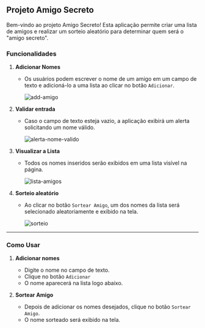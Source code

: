 ## Projeto Amigo Secreto

Bem-vindo ao projeto Amigo Secreto! Esta aplicação permite criar uma lista de amigos e 
realizar um sorteio aleatório para determinar quem será o "amigo secreto".

### Funcionalidades

1. <b>Adicionar Nomes</b>
   - Os usuários podem escrever o nome de um amigo em um campo de texto e adicioná-lo a uma lista ao clicar no botão ```Adicionar```.
     
     ![add-amigo](https://github.com/user-attachments/assets/91d33d78-840c-4fa6-b111-cec62bfdec6d)

2. <b>Validar entrada</b>
   - Caso o campo de texto esteja vazio, a aplicação exibirá um alerta solicitando um nome válido.
  
     ![alerta-nome-valido](https://github.com/user-attachments/assets/4eca8abe-469d-46f6-a6d2-d19febba872a)


3. <b>Visualizar a Lista</b>
   - Todos os nomes inseridos serão exibidos em uma lista visível na página.

     ![lista-amigos](https://github.com/user-attachments/assets/8673e050-5780-4e67-88cb-10ce166b0625)


4. <b>Sorteio aleatório</b>
   - Ao clicar no botão ```Sortear Amigo```, um dos nomes da lista será selecionado aleatoriamente e exibido na tela.
  
     ![sorteio](https://github.com/user-attachments/assets/7006e92e-dbcc-43d9-a958-106c30713cca)

  
<hr>

### Como Usar

1. <b>Adicionar nomes</b>
   - Digite o nome no campo de texto.
   - Clique no botão ```Adicionar```
   - O nome aparecerá na lista logo abaixo.

2. <b>Sortear Amigo</b>
   - Depois de adicionar os nomes desejados, clique no botão ```Sortear Amigo```.
   - O nome sorteado será exibido na tela.
